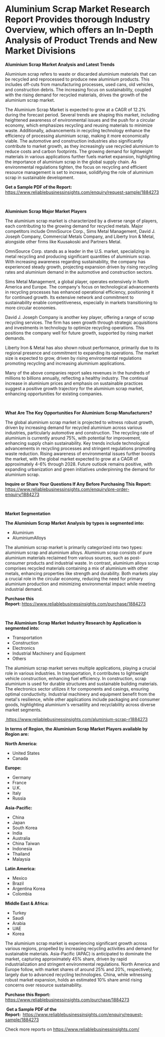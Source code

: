 <p><h1>Aluminium Scrap Market Research Report Provides thorough Industry Overview, which offers an In-Depth Analysis of Product Trends and New Market Divisions</h1></p><p><strong>Aluminium Scrap Market Analysis and Latest Trends</strong></p>
<p><p>Aluminium scrap refers to waste or discarded aluminium materials that can be recycled and reprocessed to produce new aluminium products. This includes off-cuts from manufacturing processes, used cans, old vehicles, and construction debris. The increasing focus on sustainability, coupled with the rising demand for recycled materials, drives the growth of the aluminium scrap market.</p><p>The Aluminium Scrap Market is expected to grow at a CAGR of 12.2% during the forecast period. Several trends are shaping this market, including heightened awareness of environmental issues and the push for a circular economy, which emphasizes recycling and reusing materials to minimize waste. Additionally, advancements in recycling technology enhance the efficiency of processing aluminium scrap, making it more economically viable. The automotive and construction industries also significantly contribute to market growth, as they increasingly use recycled aluminium to reduce costs and carbon footprints. The growing demand for lightweight materials in various applications further fuels market expansion, highlighting the importance of aluminium scrap in the global supply chain. As environmental regulations tighten, the focus on recycling and efficient resource management is set to increase, solidifying the role of aluminium scrap in sustainable development.</p></p>
<p><strong>Get a Sample PDF of the Report:&nbsp;</strong> <a href="https://www.reliablebusinessinsights.com/enquiry/request-sample/1884273?utm_campaign=57&utm_medium=2&utm_source=Github&utm_content=ia&utm_term=30012025&utm_id=aluminium-scrap">https://www.reliablebusinessinsights.com/enquiry/request-sample/1884273</a></p>
<p>&nbsp;</p>
<p><strong>Aluminium Scrap Major Market Players</strong></p>
<p><p>The aluminium scrap market is characterized by a diverse range of players, each contributing to the growing demand for recycled metals. Major competitors include OmniSource Corp., Sims Metal Management, David J. Joseph Company, Commercial Metals Company, and Liberty Iron & Metal, alongside other firms like Kuusakoski and Partners Metal.</p><p>OmniSource Corp. stands as a leader in the U.S. market, specializing in metal recycling and producing significant quantities of aluminium scrap. With increasing awareness regarding sustainability, the company has experienced steady growth, projecting expansion driven by rising recycling rates and aluminium demand in the automotive and construction sectors.</p><p>Sims Metal Management, a global player, operates extensively in North America and Europe. The company's focus on technological advancements in recycling processes has enhanced operational efficiency, positioning it for continued growth. Its extensive network and commitment to sustainability enable competitiveness, especially in markets transitioning to more circular economies.</p><p>David J. Joseph Company is another key player, offering a range of scrap recycling services. The firm has seen growth through strategic acquisitions and investments in technology to optimize recycling operations. This positions the company well for future growth, supported by rising market demands.</p><p>Liberty Iron & Metal has also shown robust performance, primarily due to its regional presence and commitment to expanding its operations. The market size is expected to grow, driven by rising environmental regulations promoting recycling and increasing aluminium applications.</p><p>Many of the above companies report sales revenues in the hundreds of millions to billions annually, reflecting a healthy industry. The continual increase in aluminium prices and emphasis on sustainable practices suggest a positive growth trajectory for the aluminium scrap market, enhancing opportunities for existing companies.</p></p>
<p>&nbsp;</p>
<p><strong>What Are The Key Opportunities For Aluminium Scrap Manufacturers?</strong></p>
<p><p>The global aluminium scrap market is projected to witness robust growth, driven by increasing demand for recycled aluminium across various industries, particularly automotive and construction. The recycling rate of aluminium is currently around 75%, with potential for improvement, enhancing supply chain sustainability. Key trends include technological advancements in recycling processes and stringent regulations promoting waste reduction. Rising awareness of environmental issues further boosts the market, with the global market expected to grow at a CAGR of approximately 4-6% through 2028. Future outlook remains positive, with expanding urbanization and green initiatives underpinning the demand for aluminium scrap.</p></p>
<p><strong>Inquire or Share Your Questions If Any Before Purchasing This Report:</strong> <a href="https://www.reliablebusinessinsights.com/enquiry/pre-order-enquiry/1884273?utm_campaign=57&utm_medium=2&utm_source=Github&utm_content=ia&utm_term=30012025&utm_id=aluminium-scrap">https://www.reliablebusinessinsights.com/enquiry/pre-order-enquiry/1884273</a></p>
<p>&nbsp;</p>
<p><strong>Market Segmentation</strong></p>
<p><strong>The Aluminium Scrap Market Analysis by types is segmented into:</strong></p>
<p><ul><li>Aluminium</li><li>AluminiumAlloys</li></ul></p>
<p><p>The aluminium scrap market is primarily categorized into two types: aluminium scrap and aluminium alloys. Aluminium scrap consists of pure aluminium materials reclaimed from various sources, such as post-consumer products and industrial waste. In contrast, aluminium alloys scrap comprises recycled materials containing a mix of aluminium with other metals, enhancing properties like strength and durability. Both markets play a crucial role in the circular economy, reducing the need for primary aluminium production and minimizing environmental impact while meeting industrial demand.</p></p>
<p><strong>Purchase this Report:&nbsp;</strong><a href="https://www.reliablebusinessinsights.com/purchase/1884273?utm_campaign=57&utm_medium=2&utm_source=Github&utm_content=ia&utm_term=30012025&utm_id=aluminium-scrap">https://www.reliablebusinessinsights.com/purchase/1884273</a></p>
<p>&nbsp;</p>
<p><strong>The Aluminium Scrap Market Industry Research by Application is segmented into:</strong></p>
<p><ul><li>Transportation</li><li>Construction</li><li>Electronics</li><li>Industrial Machinery and Equipment</li><li>Others</li></ul></p>
<p><p>The aluminium scrap market serves multiple applications, playing a crucial role in various industries. In transportation, it contributes to lightweight vehicle construction, enhancing fuel efficiency. In construction, scrap aluminium is used for durable structures and sustainable building materials. The electronics sector utilizes it for components and casings, ensuring optimal conductivity. Industrial machinery and equipment benefit from the metal's resilience, while other applications include packaging and consumer goods, highlighting aluminium's versatility and recyclability across diverse market segments.</p></p>
<p><a href="https://www.reliablebusinessinsights.com/aluminium-scrap-r1884273?utm_campaign=57&utm_medium=2&utm_source=Github&utm_content=ia&utm_term=30012025&utm_id=aluminium-scrap">&nbsp;https://www.reliablebusinessinsights.com/aluminium-scrap-r1884273</a></p>
<p><strong>In terms of Region, the Aluminium Scrap Market Players available by Region are:</strong></p>
<p>
    <p> <strong> North America: </strong>
        <ul>
            <li>United States</li>
            <li>Canada</li>
        </ul>
        </p> 
    <p> <strong> Europe: </strong>
        <ul>
            <li>Germany</li>
            <li>France</li>
            <li>U.K.</li>
            <li>Italy</li>
            <li>Russia</li>
        </ul>
        </p> 
    <p> <strong> Asia-Pacific: </strong>
        <ul>
            <li>China</li>
            <li>Japan</li>
            <li>South Korea</li>
            <li>India</li>
            <li>Australia</li>
            <li>China Taiwan</li>
            <li>Indonesia</li>
            <li>Thailand</li>
            <li>Malaysia</li>
        </ul>
        </p> 
    <p> <strong> Latin America: </strong>
        <ul>
            <li>Mexico</li>
            <li>Brazil</li>
            <li>Argentina Korea</li>
            <li>Colombia</li>
        </ul>
        </p> 
    <p> <strong> Middle East & Africa: </strong>
        <ul>
            <li>Turkey</li>
            <li>Saudi</li>
            <li>Arabia</li>
            <li>UAE</li>
            <li>Korea</li>
        </ul>
    </p>
    </p>
<p><p>The aluminium scrap market is experiencing significant growth across various regions, propelled by increasing recycling activities and demand for sustainable materials. Asia-Pacific (APAC) is anticipated to dominate the market, capturing approximately 45% share, driven by rapid industrialization and stringent environmental regulations. North America and Europe follow, with market shares of around 25% and 20%, respectively, largely due to advanced recycling technologies. China, while witnessing robust market expansion, holds an estimated 10% share amid rising concerns over resource sustainability.</p></p>
<p><strong>Purchase this Report: </strong><a href="https://www.reliablebusinessinsights.com/purchase/1884273?utm_campaign=57&utm_medium=2&utm_source=Github&utm_content=ia&utm_term=30012025&utm_id=aluminium-scrap">https://www.reliablebusinessinsights.com/purchase/1884273</a></p>
<p>&nbsp;<strong>Get a Sample PDF of the Report:&nbsp;&nbsp;</strong><a href="https://www.reliablebusinessinsights.com/enquiry/request-sample/1884273?utm_campaign=57&utm_medium=2&utm_source=Github&utm_content=ia&utm_term=30012025&utm_id=aluminium-scrap">https://www.reliablebusinessinsights.com/enquiry/request-sample/1884273</a></p>
<p><strong></strong></p>
<p>Check more reports on <a href="https://www.reliablebusinessinsights.com/?utm_campaign=57&utm_medium=2&utm_source=Github&utm_content=ia&utm_term=30012025&utm_id=aluminium-scrap">https://www.reliablebusinessinsights.com/</a></p>